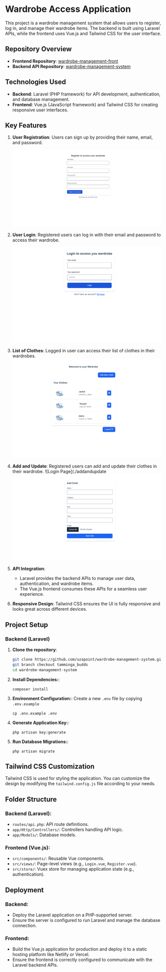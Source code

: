 # Wardrobe Access Application 

This project is a wardrobe management system that allows users to register, log in, and manage their wardrobe items. The backend is built using Laravel APIs, while the frontend uses Vue.js and Tailwind CSS for the user interface.

## Repository Overview

- **Frontend Repository**: [wardrobe-management-front](https://github.com/uzapoint/wardrobe-management-front/tree/tamminga_budds)
- **Backend API Repository**: [wardrobe-management-system](https://github.com/uzapoint/wardrobe-management-system/tree/tamminga_budds)

## Technologies Used

- **Backend**: Laravel (PHP framework) for API development, authentication, and database management.
- **Frontend**: Vue.js (JavaScript framework) and Tailwind CSS for creating responsive user interfaces.

## Key Features

1. **User Registration**: Users can sign up by providing their name, email, and password.
   
   ![Registration Page](./register.png)
   
2. **User Login**: Registered users can log in with their email and password to access their wardrobe.

   ![Login Page](./login.png)
3. **List of Clothes**: Logged in user can access their list of clothes in their wardrobes.
   ![Login Page](./list.png)

4. **Add and Update**: Registered users can add and update their clothes in their wardrobe.
   ![Login Page](./addandupdate![alt text](./addandupdate.png)
3. **API Integration**: 
   - Laravel provides the backend APIs to manage user data, authentication, and wardrobe items.
   - The Vue.js frontend consumes these APIs for a seamless user experience.

4. **Responsive Design**: Tailwind CSS ensures the UI is fully responsive and looks great across different devices.

## Project Setup

### Backend (Laravel)

1. **Clone the repository**:
   ```bash
   git clone https://github.com/uzapoint/wardrobe-management-system.git
   git branch checkout tamminga_budds
   cd wardrobe-management-system
   ```
2. **Install Dependencies:**:
   ```
   composer install

   ```
3. **Environment Configuration:**:
Create a new ```.env``` file by copying ```.env.example```
   ```
   cp .env.example .env

   ```
4. **Generate Application Key:**:

   ```
   php artisan key:generate

   ```
5. **Run Database Migrations:**:

   ```
   php artisan migrate

   ```
## Tailwind CSS Customization

Tailwind CSS is used for styling the application. You can customize the design by modifying the `tailwind.config.js` file according to your needs.

## Folder Structure

### Backend (Laravel):

- `routes/api.php`: API route definitions.
- `app/Http/Controllers/`: Controllers handling API logic.
- `app/Models/`: Database models.

### Frontend (Vue.js):

- `src/components/`: Reusable Vue components.
- `src/views/`: Page-level views (e.g., `Login.vue`, `Register.vue`).
- `src/store/`: Vuex store for managing application state (e.g., authentication).

## Deployment

### Backend:

- Deploy the Laravel application on a PHP-supported server.
- Ensure the server is configured to run Laravel and manage the database connection.

### Frontend:

- Build the Vue.js application for production and deploy it to a static hosting platform like Netlify or Vercel.
- Ensure the frontend is correctly configured to communicate with the Laravel backend APIs.

   
